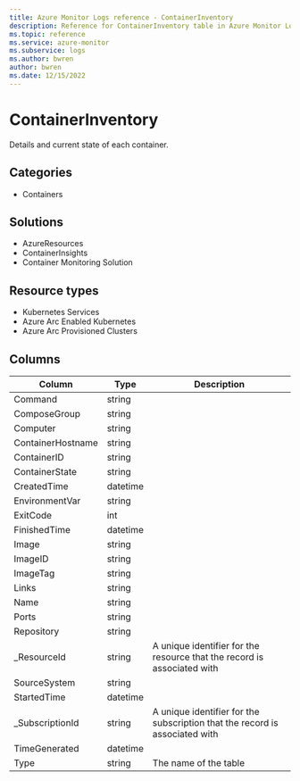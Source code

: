 ```yaml
---
title: Azure Monitor Logs reference - ContainerInventory
description: Reference for ContainerInventory table in Azure Monitor Logs.
ms.topic: reference
ms.service: azure-monitor
ms.subservice: logs
ms.author: bwren
author: bwren
ms.date: 12/15/2022
---
```


# ContainerInventory

 Details and current state of each container.

## Categories

- Containers
## Solutions

- AzureResources
- ContainerInsights
- Container Monitoring Solution
## Resource types

- Kubernetes Services
- Azure Arc Enabled Kubernetes
- Azure Arc Provisioned Clusters




## Columns

| Column | Type | Description |
| --- | --- | --- |
| Command | string |  |
| ComposeGroup | string |  |
| Computer | string |  |
| ContainerHostname | string |  |
| ContainerID | string |  |
| ContainerState | string |  |
| CreatedTime | datetime |  |
| EnvironmentVar | string |  |
| ExitCode | int |  |
| FinishedTime | datetime |  |
| Image | string |  |
| ImageID | string |  |
| ImageTag | string |  |
| Links | string |  |
| Name | string |  |
| Ports | string |  |
| Repository | string |  |
| _ResourceId | string | A unique identifier for the resource that the record is associated with |
| SourceSystem | string |  |
| StartedTime | datetime |  |
| _SubscriptionId | string | A unique identifier for the subscription that the record is associated with |
| TimeGenerated | datetime |  |
| Type | string | The name of the table |
